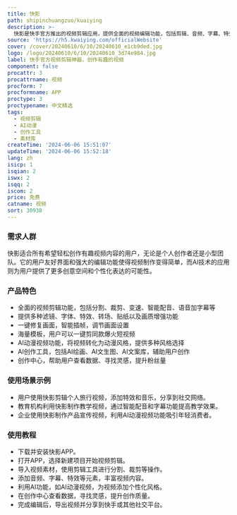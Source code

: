 ```yaml
---
title: 快影
path: shipinchuangzuo/kuaiying
description: >-
  快影是快手官方推出的视频剪辑应用，提供全面的视频编辑功能，包括剪辑、音频、字幕、特效等，旨在帮助用户轻松创作出有趣且专业的视频内容。它具备AI动漫视频功能，能够将视频转化为动漫风格，提供多种风格选择，如动漫风、国潮风、日漫风等。此外，快影还拥有AI创作工具，如AI绘画、AI文生图、AI文案库，以辅助用户进行创作。快影还提供创作中心，帮助用户查看数据、寻找灵感，以及提供强大的素材库，包括贴纸、热梗等，以提升用户的网感。
source: 'https://h5.kwaiying.com/officialWebsite'
cover: /cover/20240610/6/10/20240610_e1cb9ded.jpg
logo: /logo/20240610/6/10/20240610_3d74e984.jpg
label: 快手官方视频剪辑神器，创作有趣的视频
component: false
procattr: 3
procattrname: 视频
procform: 7
procformname: APP
proctype: 3
proctypename: 中文精选
tags:
  - 视频剪辑
  - AI动漫
  - 创作工具
  - 素材库
createTime: '2024-06-06 15:51:07'
updateTime: '2024-06-06 15:52:18'
lang: zh
isicp: 1
isqian: 2
iswx: 2
isqq: 2
iscom: 2
price: 免费
catname: 视频
sort: 30938
---
```




### 需求人群
快影适合所有希望轻松创作有趣视频内容的用户，无论是个人创作者还是小型团队。它的用户友好界面和强大的编辑功能使得视频制作变得简单，而AI技术的应用则为用户提供了更多创意空间和个性化表达的可能性。

### 产品特色
* 全面的视频剪辑功能，包括分割、裁剪、变速、智能配音、语音加字幕等
* 提供多种滤镜、字体、特效、转场、贴纸以及画质增强功能
* 一键修复画面，智能插帧，调节画面设置
* 海量模板，用户可以一键剪同款爆火短视频
* AI动漫视频功能，将视频转化为动漫风格，提供多种风格选择
* AI创作工具，包括AI绘画、AI文生图、AI文案库，辅助用户创作
* 创作中心，帮助用户查看数据、寻找灵感，提升粉丝量

### 使用场景示例
* 用户使用快影剪辑个人旅行视频，添加特效和音乐，分享到社交网络。
* 教育机构利用快影制作教学视频，通过智能配音和字幕功能提高教学效果。
* 企业使用快影制作产品宣传视频，利用AI动漫视频功能吸引年轻消费者。

### 使用教程
* 下载并安装快影APP。
* 打开APP，选择新建项目开始视频剪辑。
* 导入视频素材，使用剪辑工具进行分割、裁剪等操作。
* 添加音频、字幕、特效等元素，丰富视频内容。
* 利用AI功能，如AI动漫视频，为视频添加个性化风格。
* 在创作中心查看数据，寻找灵感，提升创作质量。
* 完成编辑后，导出视频并分享到快手或其他社交平台。

  
